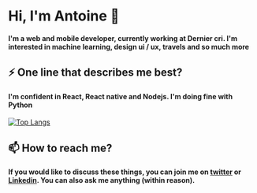 # Hi, I'm Antoine 👋

#### I'm a web and mobile developer, currently working at Dernier cri. I'm interested in machine learning, design ui / ux, travels and so much more

## ⚡ One line that describes me best?

#### I'm confident in React, React native and Nodejs. I'm doing fine with Python
[![Top Langs](https://github-readme-stats.vercel.app/api/top-langs/?username=sakymar&layout=compact)](https://github.com/anuraghazra/github-readme-stats)

## 📫 How to reach me?

#### If you would like to discuss these things, you can join me on [twitter](https://twitter.com/AntoineMesnil) or [Linkedin](https://linkedin.com/in/antoine-mesnil). You can also ask me anything (within reason).
